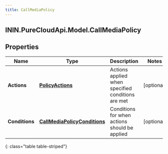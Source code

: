 ```yaml
---
title: CallMediaPolicy
---
```

## ININ.PureCloudApi.Model.CallMediaPolicy

## Properties

|Name | Type | Description | Notes|
|------------ | ------------- | ------------- | -------------|
| **Actions** | [**PolicyActions**](PolicyActions.html) | Actions applied when specified conditions are met | [optional] |
| **Conditions** | [**CallMediaPolicyConditions**](CallMediaPolicyConditions.html) | Conditions for when actions should be applied | [optional] |
{: class="table table-striped"}


